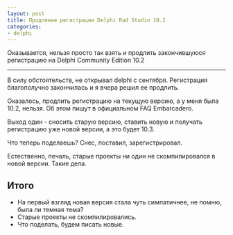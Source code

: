 ```yaml
---
layout: post
title: Продление регистрации Delphi Rad Studio 10.2
categories: 
- delphi
---
```


Оказывается, нельзя просто так взять и продлить закончившуюся регистрацию на Delphi Community Edition 10.2

--- 

В силу обстоятельств, не открывал delphi с сентября. Регистрация благополучно закончилась и я вчера решил ее продлить.

Оказалось, продлить регистрацию на текущую версию, а у меня была 10.2, нельзя.
Об этом пишут в официальном FAQ Embarcadero.

Выход один - сносить старую версию, ставить новую и получать регистрацию уже новой версии, а это будет 10.3.

Что теперь поделаешь? Снес, поставил, зарегистрировал.

Естественно, печаль, старые проекты ни один не скомпилировался в новой версии. Такие дела.

## Итого
 - На первый взгляд новая версия стала чуть симпатичнее, не помню, была ли темная тема?
 - Старые проекты не скомпилировались.
 - Что поделать, будем писать новые.
